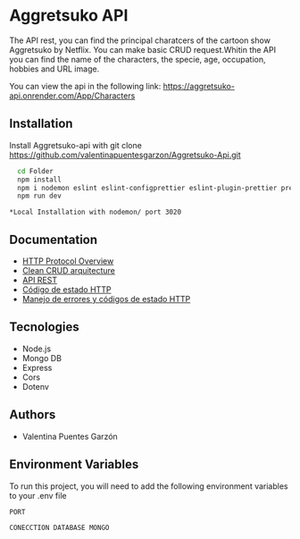 
# Aggretsuko API
The API rest, you can find the principal charatcers of the cartoon show Aggretsuko by Netflix. You can make basic CRUD request.Whitin the API you can find the name of the characters, the specie, age, occupation, hobbies and URL image.

You can view the api in the following link: https://aggretsuko-api.onrender.com/App/Characters



## Installation

Install Aggretsuko-api with git clone https://github.com/valentinapuentesgarzon/Aggretsuko-Api.git

```bash
  cd Folder
  npm install
  npm i nodemon eslint eslint-configprettier eslint-plugin-prettier prettier -D
  npm run dev 
```
    *Local Installation with nodemon/ port 3020
## Documentation

 - [HTTP Protocol Overview](https://developer.mozilla.org/es/docs/Web/HTTP/Overview)
 - [Clean CRUD arquitecture](https://hackmd.io/@pierodibello/S1JvdXoKP)
 - [API REST](https://blog.hubspot.es/website/que-es-api-rest)
 - [Código de estado HTTP](https://es.semrush.com/blog/codigos-de-estado-http/?kw=&cmp=LM_SRCH_DSA_Blog_ES&label=dsa_pagefeed&Network=g&Device=c&utm_content=641222099980&kwid=dsa-1929298975603&cmpid=19249322807&agpid=145221528700&BU=Core&extid=64565383243&adpos=&gclid=Cj0KCQiAutyfBhCMARIsAMgcRJQbYtfcRYqxkk7s_NfxdFzp9u3WeitHy5n6B-VmiPq1lY3nuf0sJqYaAipXEALw_wcB)
 - [Manejo de errores y códigos de estado HTTP](https://www.youtube.com/watch?v=42W9WrmfKbI)


## Tecnologies
- Node.js
- Mongo DB
- Express
- Cors
- Dotenv

## Authors

- Valentina Puentes Garzón


## Environment Variables

To run this project, you will need to add the following environment variables to your .env file

`PORT`

`CONECCTION DATABASE MONGO`

